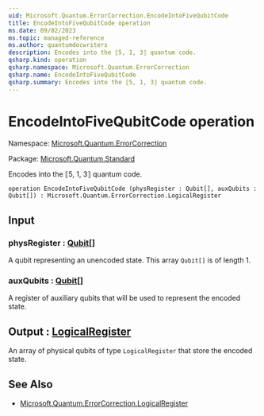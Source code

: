 ```yaml
---
uid: Microsoft.Quantum.ErrorCorrection.EncodeIntoFiveQubitCode
title: EncodeIntoFiveQubitCode operation
ms.date: 09/02/2023
ms.topic: managed-reference
ms.author: quantumdocwriters
description: Encodes into the ⟦5, 1, 3⟧ quantum code.
qsharp.kind: operation
qsharp.namespace: Microsoft.Quantum.ErrorCorrection
qsharp.name: EncodeIntoFiveQubitCode
qsharp.summary: Encodes into the ⟦5, 1, 3⟧ quantum code.
---
```


# EncodeIntoFiveQubitCode operation

Namespace: [Microsoft.Quantum.ErrorCorrection](xref:Microsoft.Quantum.ErrorCorrection)

Package: [Microsoft.Quantum.Standard](https://nuget.org/packages/Microsoft.Quantum.Standard)


Encodes into the ⟦5, 1, 3⟧ quantum code.

```qsharp
operation EncodeIntoFiveQubitCode (physRegister : Qubit[], auxQubits : Qubit[]) : Microsoft.Quantum.ErrorCorrection.LogicalRegister
```


## Input

### physRegister : [Qubit](xref:microsoft.quantum.qsharp.valueliterals#qubit-literals)[]

A qubit representing an unencoded state. This array `Qubit[]` is oflength 1.


### auxQubits : [Qubit](xref:microsoft.quantum.qsharp.valueliterals#qubit-literals)[]

A register of auxiliary qubits that will be used to represent theencoded state.



## Output : [LogicalRegister](xref:Microsoft.Quantum.ErrorCorrection.LogicalRegister)

An array of physical qubits of type `LogicalRegister` that store theencoded state.

## See Also

- [Microsoft.Quantum.ErrorCorrection.LogicalRegister](xref:Microsoft.Quantum.ErrorCorrection.LogicalRegister)